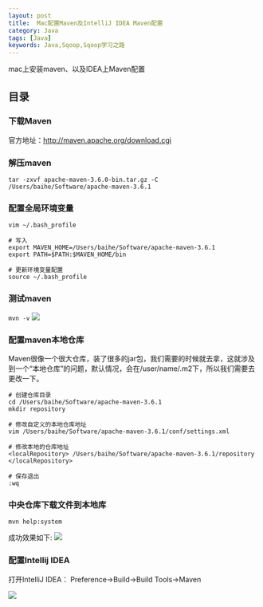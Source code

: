 ```yaml
---
layout: post
title:  Mac配置Maven及IntelliJ IDEA Maven配置
category: Java 
tags: [Java]
keywords: Java,Sqoop,Sqoop学习之路
---
```


mac上安装maven、以及IDEA上Maven配置

## 目录

### 下载Maven
官方地址：http://maven.apache.org/download.cgi

### 解压maven
`tar -zxvf apache-maven-3.6.0-bin.tar.gz -C /Users/baihe/Software/apache-maven-3.6.1`

### 配置全局环境变量
```
vim ~/.bash_profile

# 写入
export MAVEN_HOME=/Users/baihe/Software/apache-maven-3.6.1
export PATH=$PATH:$MAVEN_HOME/bin

# 更新环境变量配置
source ~/.bash_profile
```

### 测试maven
`mvn -v`
![](https://static.studytime.xin/image/articles/java/mac-install-maven/maven-2.jpg?x-oss-process=image/resize,m_fixed,h_500,w_1000)

### 配置maven本地仓库
Maven很像一个很大仓库，装了很多的jar包，我们需要的时候就去拿，这就涉及到一个“本地仓库”的问题，默认情况，会在/user/name/.m2下，所以我们需要去更改一下。

```
# 创建仓库目录
cd /Users/baihe/Software/apache-maven-3.6.1
mkdir repository

# 修改自定义的本地仓库地址
vim /Users/baihe/Software/apache-maven-3.6.1/conf/settings.xml

# 修改本地的仓库地址
<localRepository> /Users/baihe/Software/apache-maven-3.6.1/repository </localRepository>

# 保存退出
:wq
```

### 中央仓库下载文件到本地库
`mvn help:system`

成功效果如下:
![](https://static.studytime.xin/image/articles/java/mac-install-maven/maven-1.jpg?x-oss-process=image/resize,m_fixed,h_500,w_1000)


### 配置Intellij IDEA
打开IntelliJ IDEA：
Preference->Build->Build Tools->Maven

![](https://static.studytime.xin/image/articles/java/mac-install-maven/maven-3.png?x-oss-process=image/resize,m_fixed,h_400,w_600)








